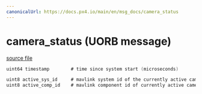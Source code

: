 ```yaml
---
canonicalUrl: https://docs.px4.io/main/en/msg_docs/camera_status
---
```


# camera_status (UORB message)



[source file](https://github.com/PX4/PX4-Autopilot/blob/release/1.13/msg/camera_status.msg)

```c
uint64 timestamp		# time since system start (microseconds)

uint8 active_sys_id		# mavlink system id of the currently active camera
uint8 active_comp_id 	# mavlink component id of currently active camera

```
